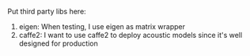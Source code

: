 Put third party libs here:

1. eigen: When testing, I use eigen as matrix wrapper
2. caffe2: I want to use caffe2 to deploy acoustic models since it's well designed for production
